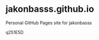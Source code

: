 # jakonbasss.github.io
Personal GitHub Pages site for jakonbasss



































q251E5D
